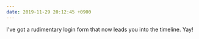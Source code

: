 ```yaml
---
date: 2019-11-29 20:12:45 +0900
---
```

I've got a rudimentary login form that now leads you into the timeline. Yay!
